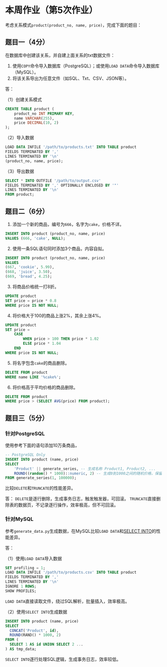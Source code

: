 # 本周作业（第5次作业）

考虑关系模式`product(product_no, name, price)`，完成下面的题目：

## 题目一（4分）

在数据库中创建该关系，并自建上面关系的txt数据文件：

1. 使用`COPY`命令导入数据库（PostgreSQL）；或使用`LOAD DATA`命令导入数据库（MySQL）。
2. 将该关系导出为任意文件（如SQL、Txt、CSV、JSON等）。

答：

（1）创建关系模式

```sql
CREATE TABLE product (
    product_no INT PRIMARY KEY,
    name VARCHAR(255),
    price DECIMAL(10, 2)
);
```

（2）导入数据

```sql
LOAD DATA INFILE '/path/to/products.txt' INTO TABLE product
FIELDS TERMINATED BY ',' 
LINES TERMINATED BY '\n'
(product_no, name, price);
```

（3）导出数据

```sql
SELECT * INTO OUTFILE '/path/to/output.csv'
FIELDS TERMINATED BY ',' OPTIONALLY ENCLOSED BY '"'
LINES TERMINATED BY '\n'
FROM product;
```

## 题目二（6分）

1. 添加一个新的商品，编号为`666`，名字为`cake`，价格不详。

```sql
INSERT INTO product (product_no, name, price) 
VALUES (666, 'cake', NULL);
```
   
2. 使用一条SQL语句同时添加3个商品，内容自拟。

```sql
INSERT INTO product (product_no, name, price) 
VALUES 
(667, 'cookie', 5.99),
(668, 'juice', 3.50),
(669, 'bread', 4.25);
```
   
3. 将商品价格统一打8折。

```sql
UPDATE product 
SET price = price * 0.8 
WHERE price IS NOT NULL;
``` 
   
4. 将价格大于100的商品上涨2%，其余上涨4%。

```sql
UPDATE product 
SET price = 
    CASE 
        WHEN price > 100 THEN price * 1.02 
        ELSE price * 1.04 
    END
WHERE price IS NOT NULL;
``` 

5. 将名字包含`cake`的商品删除。

```sql
DELETE FROM product 
WHERE name LIKE '%cake%';
```
    
6. 将价格高于平均价格的商品删除。

```sql
DELETE FROM product 
WHERE price > (SELECT AVG(price) FROM product);
```

## 题目三（5分）

### 针对PostgreSQL

使用参考下面的语句添加10万条商品，

```sql
-- PostgreSQL Only
INSERT INTO product (name, price)
SELECT
    'Product' || generate_series, -- 生成名称 Product1, Product2, ...
    ROUND((random() * 1000)::numeric, 2) -- 生成0到1000之间的随机价格，保留2位小数
FROM generate_series(1, 100000);
```

比较`DELETE`和`TRUNCATE`的性能差异。

答：
`DELETE`是逐行删除，生成事务日志，触发触发器，可回滚。
`TRUNCATE`直接删除表的数据页，不记录逐行操作，效率极高，但不可回滚。

### 针对MySQL

参考`generate_data.py`生成数据，在MySQL比较`LOAD DATA`和[SELECT INTO](https://dev.mysql.com/doc/refman/8.0/en/select-into.html)的性能差异。

答：

（1）使用`LOAD DATA`导入数据

```sql
SET profiling = 1;
LOAD DATA INFILE '/path/to/products.csv' INTO TABLE product
FIELDS TERMINATED BY ',' 
LINES TERMINATED BY '\n'
IGNORE 1 ROWS; 
SHOW PROFILES; 
```

`LOAD DATA`直接读取文件，绕过SQL解析，批量插入，效率极高。


（2）使用`SELECT INTO`生成数据

```sql
INSERT INTO product (name, price)
SELECT 
  CONCAT('Product', id),
  ROUND(RAND() * 1000, 2)
FROM (
  SELECT 1 AS id UNION SELECT 2 ... 
) AS tmp_data; 
```

`SELECT INTO`逐行处理SQL逻辑，生成事务日志，效率较低。
